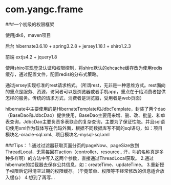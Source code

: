 com.yangc.frame
===============

###一个初级的权限框架

使用jdk6，maven项目

后台 hibernate3.6.10 + spring3.2.8 + jersey1.18.1 + shiro1.2.3

前端 extjs4.2 + jquery1.8

使用shiro实现登录认证和权限控制，将shiro默认的ehcache缓存改为使用redis缓存，通过配置文件，配置redis的分布式策略。

通过jersey实现标准的rest请求格式。（所谓rest，无非是一种思维方式。rest面向的重点是服务、资源，访问者可以是浏览器或者手机app，重点在于给消费者提供怎样的服务。传统的请求方式，消费者是浏览器，受用者是web页面）

hibernate中主要使用的是HibernateTemplate和JdbcTemplate，封装了两个dao（BaseDao和JdbcDao）提供使用，BaseDao主要用来增、删、改、批量、和单表查询，JdbcDao主要负责多表联合的复杂查询，主要为了保证性能。并且sql语句使用xml作为载体写在代码外面，根据不同数据库写不同的sql语句，如：项目模块名-oracle-sql.xml、项目模块名-mysql-sql.xml

###Tips：
    1.通过过滤器获取页面分页的pageNow、pageSize放到ThreadLocal，无需每回在action（controller、resource..
        汗，叫的名称真是多种多样啊）的方法中写入这两个参数，直接通过ThreadLocal获取。
    2.通过hibernate的拦截器去保存公共信息，如：createTime、updateTime。
    3.重新授予权限后记得清空过期的权限缓存。（毕竟菜单、权限等不经常修改的信息适合放入缓存）
    4.想到了再写...
    
